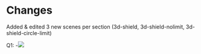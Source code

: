 # Changes

Added & edited 3 new scenes per section (3d-shield, 3d-shield-nolimit, 3d-shield-circle-limit)

Q1:
-![](https://media.giphy.com/media/Pn1bXBRAsdDZ4L94bE/giphy.gif)
